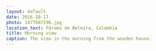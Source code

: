 ```yaml
---
layout: default
date: 2016-10-17
photo: 1477607296.jpg
location_text: Páramo de Belmira, Colombia
title: Morning view
caption: The view in the morning from the wooden house.
---
```

